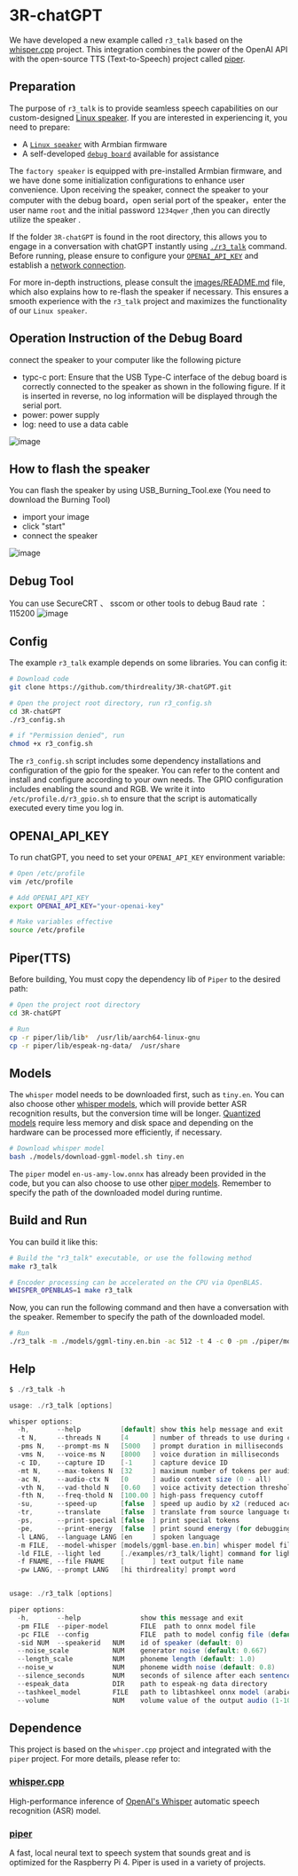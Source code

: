 # 3R-chatGPT

We have developed a new example called `r3_talk` based on the [whisper.cpp](https://github.com/ggerganov/whisper.cpp) project. This integration combines the power of the OpenAI API with the open-source TTS (Text-to-Speech) project called [piper](https://github.com/rhasspy/piper). 

## Preparation

The purpose of `r3_talk` is to provide seamless speech capabilities on our custom-designed [Linux speaker](https://www.3reality.com/online-store/Smart-Speaker-DEV-Kit-p572273110). If you are interested in experiencing it, you need to prepare:

* A [`Linux speaker`](https://3reality.com/product/smart-speaker-development-kit/) with Armbian firmware
* A self-developed [`debug board`](https://3reality.com/product/smart-speaker-development-kit/) available for assistance

The `factory speaker` is equipped with pre-installed Armbian firmware, and we have done some initialization configurations to enhance user convenience. Upon receiving the speaker, connect the speaker to your computer with the debug board，open serial port of the speaker，enter the user name `root` and the initial password `1234qwer` ,then you can directly utilize the speaker . 

If the folder `3R-chatGPT` is found in the root directory, this allows you to engage in a conversation with chatGPT instantly using [`./r3_talk`](#build-and-run) command. Before running, please ensure to configure your [`OPENAI_API_KEY`](#openai_api_key) and establish a [network connection](images/README.md#2-wifi-configuration).

For more in-depth instructions, please consult the [images/README.md](images/README.md) file, which also explains how to re-flash the speaker if necessary. This ensures a smooth experience with the `r3_talk` project and maximizes the functionality of our `Linux speaker`.

## Operation Instruction of the Debug Board
connect the speaker to your computer like the following picture
* typc-c port: Ensure that the USB Type-C interface of the debug board is correctly connected to the speaker as shown in the following figure. If it is inserted in reverse, no log information will be displayed through the serial port.
* power: power supply
* log: need to use a data cable
  
![image](https://github.com/user-attachments/assets/378b0cc3-8116-4035-a299-39706208e0c1)


## How to flash the speaker
You can flash the speaker by using USB_Burning_Tool.exe (You need to download the Burning Tool)
* import your image
* click "start"
* connect the speaker
  
![image](https://github.com/user-attachments/assets/2731bcd7-721d-4a4d-8074-b3b432eecc0c)


## Debug Tool
You can use SecureCRT 、 sscom or other tools to debug
Baud rate ：115200
![image](https://github.com/user-attachments/assets/98bbb694-bc40-4311-9bdb-f87517d22acd)

## Config

The example `r3_talk` example depends on some libraries. You can config it:

```bash
# Download code
git clone https://github.com/thirdreality/3R-chatGPT.git

# Open the project root directory, run r3_config.sh
cd 3R-chatGPT
./r3_config.sh

# if "Permission denied", run
chmod +x r3_config.sh
```

The `r3_config.sh` script includes some dependency installations and configuration of the gpio for the speaker. You can refer to the content and install and configure according to your own needs. The GPIO configuration includes enabling the sound and RGB. We write it into `/etc/profile.d/r3_gpio.sh` to ensure that the script is automatically executed every time you log in.


## OPENAI_API_KEY

To run chatGPT, you need to set your `OPENAI_API_KEY` environment variable:

```bash
# Open /etc/profile
vim /etc/profile

# Add OPENAI_API_KEY
export OPENAI_API_KEY="your-openai-key"

# Make variables effective
source /etc/profile
```

## Piper(TTS)

Before building, You must copy the dependency lib of `Piper` to the desired path:

```bash
# Open the project root directory
cd 3R-chatGPT

# Run
cp -r piper/lib/lib*  /usr/lib/aarch64-linux-gnu
cp -r piper/lib/espeak-ng-data/  /usr/share
```

## Models

The `whisper` model needs to be downloaded first, such as `tiny.en`. You can also choose other [whisper models](models), which will provide better ASR recognition results, but the conversion time will be longer. [Quantized models](https://github.com/ggerganov/whisper.cpp#quantization) require less memory and disk space and depending on the hardware can be processed more efficiently, if necessary. 

```bash
# Download whisper model
bash ./models/download-ggml-model.sh tiny.en
```

The `piper` model `en-us-amy-low.onnx` has already been provided in the code, but you can also choose to use other [piper models](https://github.com/rhasspy/piper/releases/tag/v0.0.2). Remember to specify the path of the downloaded model during runtime.


## Build and Run

You can build it like this:

```bash
# Build the "r3_talk" executable, or use the following method
make r3_talk

# Encoder processing can be accelerated on the CPU via OpenBLAS.
WHISPER_OPENBLAS=1 make r3_talk
```

Now, you can run the following command and then have a conversation with the speaker. Remember to specify the path of the downloaded model.
```bash
# Run
./r3_talk -m ./models/ggml-tiny.en.bin -ac 512 -t 4 -c 0 -pm ./piper/models/en-us-amy-low.onnx 
```

## Help

```java
$ ./r3_talk -h

usage: ./r3_talk [options]

whisper options:
  -h,       --help          [default] show this help message and exit
  -t N,     --threads N     [4      ] number of threads to use during computation
  -pms N,   --prompt-ms N   [5000   ] prompt duration in milliseconds
  -vms N,   --voice-ms N    [8000   ] voice duration in milliseconds
  -c ID,    --capture ID    [-1     ] capture device ID
  -mt N,    --max-tokens N  [32     ] maximum number of tokens per audio chunk
  -ac N,    --audio-ctx N   [0      ] audio context size (0 - all)
  -vth N,   --vad-thold N   [0.60   ] voice activity detection threshold
  -fth N,   --freq-thold N  [100.00 ] high-pass frequency cutoff
  -su,      --speed-up      [false  ] speed up audio by x2 (reduced accuracy)
  -tr,      --translate     [false  ] translate from source language to english
  -ps,      --print-special [false  ] print special tokens
  -pe,      --print-energy  [false  ] print sound energy (for debugging)
  -l LANG,  --language LANG [en     ] spoken language
  -m FILE,  --model-whisper [models/ggml-base.en.bin] whisper model file
  -ld FILE, --light led     [./examples/r3_talk/light] command for light
  -f FNAME, --file FNAME    [       ] text output file name
  -pw LANG, --prompt LANG   [hi thirdreality] prompt word


usage: ./r3_talk [options]

piper options:
  -h,       --help               show this message and exit
  -pm FILE  --piper-model        FILE  path to onnx model file
  -pc FILE  --config             FILE  path to model config file (default: model path + .json)
  -sid NUM  --speakerid   NUM    id of speaker (default: 0)
  --noise_scale           NUM    generator noise (default: 0.667)
  --length_scale          NUM    phoneme length (default: 1.0)
  --noise_w               NUM    phoneme width noise (default: 0.8)
  --silence_seconds       NUM    seconds of silence after each sentence (default: 0.2)
  --espeak_data           DIR    path to espeak-ng data directory
  --tashkeel_model        FILE   path to libtashkeel onnx model (arabic)
  --volume                NUM    volume value of the output audio (1-100)

```

## Dependence

This project is based on the `whisper.cpp` project and integrated with the `piper` project. For more details, please refer to:

### [whisper.cpp](https://github.com/ggerganov/whisper.cpp)
High-performance inference of [OpenAI's Whisper](https://github.com/openai/whisper) automatic speech recognition (ASR) model.

### [piper](https://github.com/rhasspy/piper)
A fast, local neural text to speech system that sounds great and is optimized for the Raspberry Pi 4.
Piper is used in a variety of projects.
